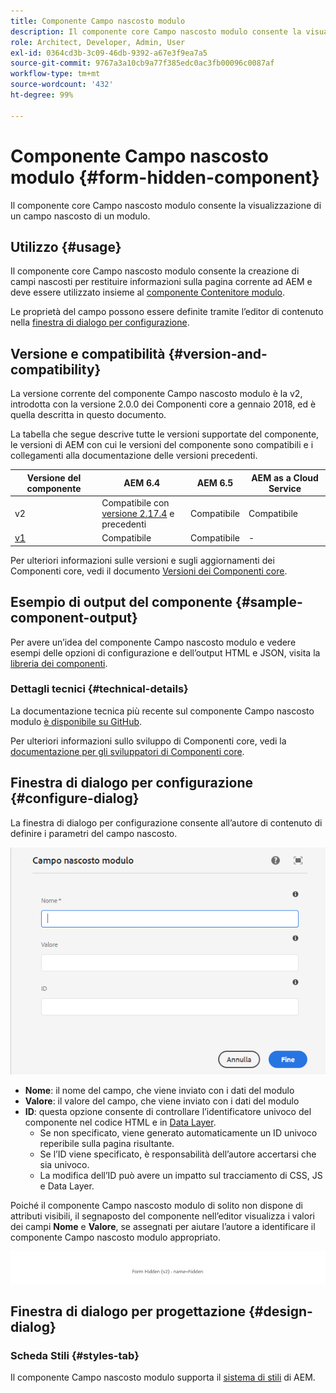 ```yaml
---
title: Componente Campo nascosto modulo
description: Il componente core Campo nascosto modulo consente la visualizzazione di un campo nascosto di un modulo.
role: Architect, Developer, Admin, User
exl-id: 0364cd3b-3c09-46db-9392-a67e3f9ea7a5
source-git-commit: 9767a3a10cb9a77f385edc0ac3fb00096c0087af
workflow-type: tm+mt
source-wordcount: '432'
ht-degree: 99%

---
```


# Componente Campo nascosto modulo {#form-hidden-component}

Il componente core Campo nascosto modulo consente la visualizzazione di un campo nascosto di un modulo.

## Utilizzo {#usage}

Il componente core Campo nascosto modulo consente la creazione di campi nascosti per restituire informazioni sulla pagina corrente ad AEM e deve essere utilizzato insieme al [componente Contenitore modulo](form-container.md).

Le proprietà del campo possono essere definite tramite l’editor di contenuto nella [finestra di dialogo per configurazione](form-hidden.md).

## Versione e compatibilità {#version-and-compatibility}

La versione corrente del componente Campo nascosto modulo è la v2, introdotta con la versione 2.0.0 dei Componenti core a gennaio 2018, ed è quella descritta in questo documento.

La tabella che segue descrive tutte le versioni supportate del componente, le versioni di AEM con cui le versioni del componente sono compatibili e i collegamenti alla documentazione delle versioni precedenti.

| Versione del componente | AEM 6.4 | AEM 6.5 | AEM as a Cloud Service |
|--- |--- |--- |---|
| v2 | Compatibile con<br>[versione 2.17.4](/help/versions.md) e precedenti | Compatibile | Compatibile |
| [v1](/help/components/v1/form-hidden-v1.md) | Compatibile | Compatibile | - |

Per ulteriori informazioni sulle versioni e sugli aggiornamenti dei Componenti core, vedi il documento [Versioni dei Componenti core](/help/versions.md).

## Esempio di output del componente {#sample-component-output}

Per avere un’idea del componente Campo nascosto modulo e vedere esempi delle opzioni di configurazione e dell’output HTML e JSON, visita la [libreria dei componenti](https://adobe.com/go/aem_cmp_library_form_hidden_it).

### Dettagli tecnici {#technical-details}

La documentazione tecnica più recente sul componente Campo nascosto modulo [è disponibile su GitHub](https://adobe.com/go/aem_cmp_tech_form_hidden_v2_it).

Per ulteriori informazioni sullo sviluppo di Componenti core, vedi la [documentazione per gli sviluppatori di Componenti core](/help/developing/overview.md).

## Finestra di dialogo per configurazione {#configure-dialog}

La finestra di dialogo per configurazione consente all’autore di contenuto di definire i parametri del campo nascosto.

![Finestra di dialogo per modifica del componente Campo nascosto modulo](/help/assets/form-hidden-edit.png)

* **Nome**: il nome del campo, che viene inviato con i dati del modulo
* **Valore**: il valore del campo, che viene inviato con i dati del modulo
* **ID**: questa opzione consente di controllare l’identificatore univoco del componente nel codice HTML e in [Data Layer](/help/developing/data-layer/overview.md).
   * Se non specificato, viene generato automaticamente un ID univoco reperibile sulla pagina risultante.
   * Se l’ID viene specificato, è responsabilità dell’autore accertarsi che sia univoco.
   * La modifica dell’ID può avere un impatto sul tracciamento di CSS, JS e Data Layer.

Poiché il componente Campo nascosto modulo di solito non dispone di attributi visibili, il segnaposto del componente nell’editor visualizza i valori dei campi **Nome** e **Valore**, se assegnati per aiutare l’autore a identificare il componente Campo nascosto modulo appropriato.

![Esempio di componente Campo nascosto modulo](/help/assets/form-hidden-example.png)

## Finestra di dialogo per progettazione {#design-dialog}

### Scheda Stili {#styles-tab}

Il componente Campo nascosto modulo supporta il [sistema di stili](/help/get-started/authoring.md#component-styling) di AEM.
